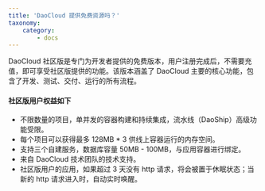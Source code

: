 ```yaml
---
title: 'DaoCloud 提供免费资源吗？'
taxonomy:
    category:
        - docs
---
```


<!-- reviewed by fiona -->

DaoCloud 社区版是专门为开发者提供的免费版本，用户注册完成后，不需要充值，即可享受社区版提供的功能。该版本涵盖了 DaoCloud 主要的核心功能，包含了开发、测试、交付、运行的所有流程。

#### 社区版用户权益如下

* 不限数量的项目，单并发的容器构建和持续集成，流水线（DaoShip）高级功能受限。
* 每个项目可以获得最多 128MB * 3 供线上容器运行的内存空间。
* 支持三个自建服务，数据库容量 50MB - 100MB，与应用容器进行绑定。
* 来自 DaoCloud 技术团队的技术支持。
* 社区版用户的应用，如果超过 3 天没有 http 请求，将会被置于休眠状态；当新的 http 请求进入时，自动实时唤醒。